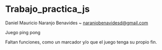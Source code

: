 # Trabajo_practica_js

Daniel Mauricio Naranjo Benavides ~ naranjobenavidesd@gmail.com

Juego ping pong

Faltan funciones, como un marcador y/o que el juego tenga su propio fin.

